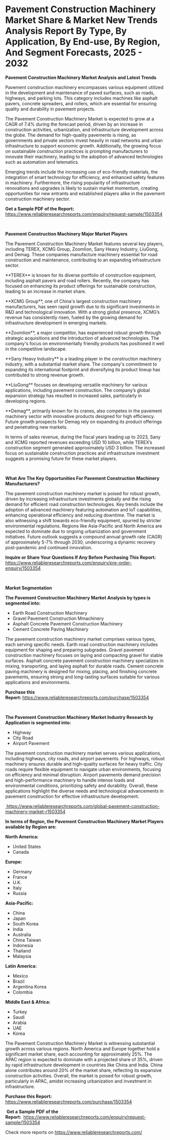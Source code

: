 <p><h1>Pavement Construction Machinery Market Share & Market New Trends Analysis Report By Type, By Application, By End-use, By Region, And Segment Forecasts, 2025 - 2032</h1></p><p><strong>Pavement Construction Machinery Market Analysis and Latest Trends</strong></p>
<p><p>Pavement construction machinery encompasses various equipment utilized in the development and maintenance of paved surfaces, such as roads, highways, and parking lots. This category includes machines like asphalt pavers, concrete spreaders, and rollers, which are essential for ensuring quality and durability in pavement projects. </p><p>The Pavement Construction Machinery Market is expected to grow at a CAGR of 7.4% during the forecast period, driven by an increase in construction activities, urbanization, and infrastructure development across the globe. The demand for high-quality pavements is rising, as governments and private sectors invest heavily in road networks and urban infrastructure to support economic growth. Additionally, the growing focus on sustainable construction practices is prompting manufacturers to innovate their machinery, leading to the adoption of advanced technologies such as automation and telematics.</p><p>Emerging trends include the increasing use of eco-friendly materials, the integration of smart technology for efficiency, and enhanced safety features in machinery. Furthermore, the rising popularity of infrastructure renovations and upgrades is likely to sustain market momentum, creating opportunities for new entrants and established players alike in the pavement construction machinery sector.</p></p>
<p><strong>Get a Sample PDF of the Report:&nbsp;</strong> <a href="https://www.reliableresearchreports.com/enquiry/request-sample/1503354?utm_campaign=3548&utm_medium=2&utm_source=Github&utm_content=ia&utm_term=23032025&utm_id=pavement-construction-machinery">https://www.reliableresearchreports.com/enquiry/request-sample/1503354</a></p>
<p>&nbsp;</p>
<p><strong>Pavement Construction Machinery Major Market Players</strong></p>
<p><p>The Pavement Construction Machinery Market features several key players, including TEREX, XCMG Group, Zoomlion, Sany Heavy Industry, LiuGong, and Demag. These companies manufacture machinery essential for road construction and maintenance, contributing to an expanding infrastructure sector.</p><p>**TEREX** is known for its diverse portfolio of construction equipment, including asphalt pavers and road rollers. Recently, the company has focused on enhancing its product offerings for sustainable construction, leading to an increase in market share. </p><p>**XCMG Group**, one of China's largest construction machinery manufacturers, has seen rapid growth due to its significant investments in R&D and technological innovation. With a strong global presence, XCMG’s revenue has consistently risen, fueled by the growing demand for infrastructure development in emerging markets.</p><p>**Zoomlion**, a major competitor, has experienced robust growth through strategic acquisitions and the introduction of advanced technologies. The company's focus on environmentally friendly products has positioned it well in the competitive landscape.</p><p>**Sany Heavy Industry** is a leading player in the construction machinery industry, with a substantial market share. The company's commitment to expanding its international footprint and diversifying its product lineup has contributed to strong revenue growth.</p><p>**LiuGong** focuses on developing versatile machinery for various applications, including pavement construction. The company’s global expansion strategy has resulted in increased sales, particularly in developing regions.</p><p>**Demag**, primarily known for its cranes, also competes in the pavement machinery sector with innovative products designed for high efficiency. Future growth prospects for Demag rely on expanding its product offerings and penetrating new markets.</p><p>In terms of sales revenue, during the fiscal years leading up to 2023, Sany and XCMG reported revenues exceeding USD 10 billion, while TEREX’s construction segment generated approximately USD 3 billion. The increased focus on sustainable construction practices and infrastructure investment suggests a promising future for these market players.</p></p>
<p>&nbsp;</p>
<p><strong>What Are The Key Opportunities For Pavement Construction Machinery Manufacturers?</strong></p>
<p><p>The pavement construction machinery market is poised for robust growth, driven by increasing infrastructure investments globally and the rising demand for efficient road construction technologies. Key trends include the adoption of advanced machinery featuring automation and IoT capabilities, enhancing operational efficiency and reducing downtime. The market is also witnessing a shift towards eco-friendly equipment, spurred by stricter environmental regulations. Regions like Asia-Pacific and North America are expected to dominate due to ongoing urbanization and government initiatives. Future outlook suggests a compound annual growth rate (CAGR) of approximately 5-7% through 2030, underscoring a dynamic recovery post-pandemic and continued innovation.</p></p>
<p><strong>Inquire or Share Your Questions If Any Before Purchasing This Report:</strong> <a href="https://www.reliableresearchreports.com/enquiry/pre-order-enquiry/1503354?utm_campaign=3548&utm_medium=2&utm_source=Github&utm_content=ia&utm_term=23032025&utm_id=pavement-construction-machinery">https://www.reliableresearchreports.com/enquiry/pre-order-enquiry/1503354</a></p>
<p>&nbsp;</p>
<p><strong>Market Segmentation</strong></p>
<p><strong>The Pavement Construction Machinery Market Analysis by types is segmented into:</strong></p>
<p><ul><li>Earth Road Construction Machinery</li><li>Gravel Pavement Construction Mmachinery</li><li>Asphalt Concrete Pavement Construction Machinery</li><li>Cement Concrete Paving Machinery</li></ul></p>
<p><p>The pavement construction machinery market comprises various types, each serving specific needs. Earth road construction machinery includes equipment for shaping and preparing subgrades. Gravel pavement construction machinery focuses on laying and compacting gravel for stable surfaces. Asphalt concrete pavement construction machinery specializes in mixing, transporting, and laying asphalt for durable roads. Cement concrete paving machinery is designed for mixing, placing, and finishing concrete pavements, ensuring strong and long-lasting surfaces suitable for various applications and environments.</p></p>
<p><strong>Purchase this Report:&nbsp;</strong><a href="https://www.reliableresearchreports.com/purchase/1503354?utm_campaign=3548&utm_medium=2&utm_source=Github&utm_content=ia&utm_term=23032025&utm_id=pavement-construction-machinery">https://www.reliableresearchreports.com/purchase/1503354</a></p>
<p>&nbsp;</p>
<p><strong>The Pavement Construction Machinery Market Industry Research by Application is segmented into:</strong></p>
<p><ul><li>Highway</li><li>City Road</li><li>Airport Pavement</li></ul></p>
<p><p>The pavement construction machinery market serves various applications, including highways, city roads, and airport pavements. For highways, robust machinery ensures durable and high-quality surfaces for heavy traffic. City roads require flexible equipment to navigate urban environments, focusing on efficiency and minimal disruption. Airport pavements demand precision and high-performance machinery to handle intense loads and environmental conditions, prioritizing safety and durability. Overall, these applications highlight the diverse needs and technological advancements in pavement construction for effective infrastructure development.</p></p>
<p><a href="https://www.reliableresearchreports.com/global-pavement-construction-machinery-market-r1503354?utm_campaign=3548&utm_medium=2&utm_source=Github&utm_content=ia&utm_term=23032025&utm_id=pavement-construction-machinery">&nbsp;https://www.reliableresearchreports.com/global-pavement-construction-machinery-market-r1503354</a></p>
<p><strong>In terms of Region, the Pavement Construction Machinery Market Players available by Region are:</strong></p>
<p>
    <p> <strong> North America: </strong>
        <ul>
            <li>United States</li>
            <li>Canada</li>
        </ul>
        </p> 
    <p> <strong> Europe: </strong>
        <ul>
            <li>Germany</li>
            <li>France</li>
            <li>U.K.</li>
            <li>Italy</li>
            <li>Russia</li>
        </ul>
        </p> 
    <p> <strong> Asia-Pacific: </strong>
        <ul>
            <li>China</li>
            <li>Japan</li>
            <li>South Korea</li>
            <li>India</li>
            <li>Australia</li>
            <li>China Taiwan</li>
            <li>Indonesia</li>
            <li>Thailand</li>
            <li>Malaysia</li>
        </ul>
        </p> 
    <p> <strong> Latin America: </strong>
        <ul>
            <li>Mexico</li>
            <li>Brazil</li>
            <li>Argentina Korea</li>
            <li>Colombia</li>
        </ul>
        </p> 
    <p> <strong> Middle East & Africa: </strong>
        <ul>
            <li>Turkey</li>
            <li>Saudi</li>
            <li>Arabia</li>
            <li>UAE</li>
            <li>Korea</li>
        </ul>
    </p>
    </p>
<p><p>The Pavement Construction Machinery Market is witnessing substantial growth across various regions. North America and Europe together hold a significant market share, each accounting for approximately 25%. The APAC region is expected to dominate with a projected share of 35%, driven by rapid infrastructure development in countries like China and India. China alone contributes around 20% of the market share, reflecting its expansive construction activities. Overall, the market is poised for robust growth, particularly in APAC, amidst increasing urbanization and investment in infrastructure.</p></p>
<p><strong>Purchase this Report: </strong><a href="https://www.reliableresearchreports.com/purchase/1503354?utm_campaign=3548&utm_medium=2&utm_source=Github&utm_content=ia&utm_term=23032025&utm_id=pavement-construction-machinery">https://www.reliableresearchreports.com/purchase/1503354</a></p>
<p>&nbsp;<strong>Get a Sample PDF of the Report:&nbsp;&nbsp;</strong><a href="https://www.reliableresearchreports.com/enquiry/request-sample/1503354?utm_campaign=3548&utm_medium=2&utm_source=Github&utm_content=ia&utm_term=23032025&utm_id=pavement-construction-machinery">https://www.reliableresearchreports.com/enquiry/request-sample/1503354</a></p>
<p><strong></strong></p>
<p>Check more reports on <a href="https://www.reliableresearchreports.com/?utm_campaign=3548&utm_medium=2&utm_source=Github&utm_content=ia&utm_term=23032025&utm_id=pavement-construction-machinery">https://www.reliableresearchreports.com/</a></p>